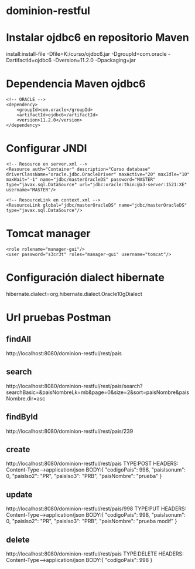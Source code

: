 # dominion-restful

Instalar ojdbc6 en repositorio Maven
====================================
install:install-file -Dfile=K:/curso/ojdbc6.jar -DgroupId=com.oracle -DartifactId=ojdbc6 -Dversion=11.2.0 -Dpackaging=jar

Dependencia Maven ojdbc6
========================
	<!-- ORACLE -->
	<dependency>
		<groupId>com.oracle</groupId>
		<artifactId>ojdbc6</artifactId>
		<version>11.2.0</version>
	</dependency>


Configurar JNDI
===============
	<!-- Resource en server.xml -->
	<Resource auth="Container" description="Curso database" driverClassName="oracle.jdbc.OracleDriver" maxActive="20" maxIdle="10" maxWait="-1" name="jdbc/masterOracleDS" password="MASTER" type="javax.sql.DataSource" url="jdbc:oracle:thin:@a3-server:1521:XE" username="MASTER"/>

	<!-- ResourceLink en context.xml -->
	<ResourceLink global="jdbc/masterOracleDS" name="jdbc/masterOracleDS" type="javax.sql.DataSource"/>

Tomcat manager 
==============
	<role rolename="manager-gui"/>
	<user password="s3cr3t" roles="manager-gui" username="tomcat"/>    

Configuración dialect hibernate
===============================
hibernate.dialect=org.hibernate.dialect.Oracle10gDialect

Url pruebas Postman
===================
findAll
-------
http://localhost:8080/dominion-restful/rest/pais

search
------
http://localhost:8080/dominion-restful/rest/pais/search?searchBasic=&paisNombreLk=mb&page=0&size=2&sort=paisNombre&paisNombre.dir=asc

findById
--------
http://localhost:8080/dominion-restful/rest/pais/239

create
------
http://localhost:8080/dominion-restful/rest/pais
TYPE:POST
HEADERS: Content-Type-->application/json
BODY:{
	"codigoPais": 998,
	"paisIsonum": 0,
	"paisIso2": "PR",
	"paisIso3": "PRB",
	"paisNombre": "prueba"
}

update
------
http://localhost:8080/dominion-restful/rest/pais/998
TYPE:PUT
HEADERS: Content-Type-->application/json
BODY:{
	"codigoPais": 998,
	"paisIsonum": 0,
	"paisIso2": "PR",
	"paisIso3": "PRB",
	"paisNombre": "prueba modif"
}

delete
------
http://localhost:8080/dominion-restful/rest/pais
TYPE:DELETE
HEADERS: Content-Type-->application/json
BODY:{
	"codigoPais": 998
}
